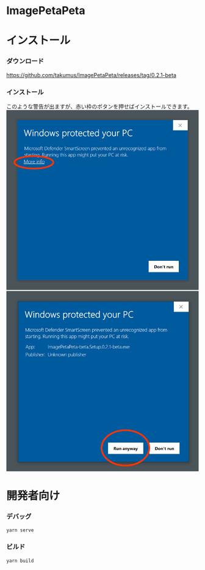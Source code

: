 # ImagePetaPeta
# インストール
### ダウンロード
<https://github.com/takumus/ImagePetaPeta/releases/tag/0.2.1-beta>
### インストール
このような警告が出ますが、赤い枠のボタンを押せばインストールできます。
![1](./README/1.png)
![2](./README/2.png)

# 開発者向け

### デバッグ
```
yarn serve
```

### ビルド
```
yarn build
```
